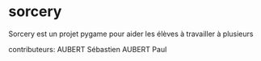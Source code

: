 # sorcery

Sorcery est un projet pygame pour aider les élèves à travailler à plusieurs

contributeurs:
AUBERT Sébastien
AUBERT Paul
